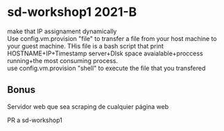 # sd-workshop1 2021-B
make that IP assignament dynamically  
Use config.vm.provision "file" to transfer a file from your host machine to your guest machine. THis file is a bash script that print HOSTNAME+IP+Timestamp server+DIsk space avaialable+proccess running+the most consuming process.  
use config.vm.provision "shell" to execute the file that you transfered  

## Bonus
Servidor web que sea scraping de cualquier página web

PR a sd-workshop1
